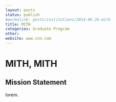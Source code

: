 ```yaml
---
layout: posts
status: publish
#permalink: posts/institutions/2014-06-26-mith
title: MITH
categories: Graduate Program
other: 
website: www.cnn.com
---
```

# MITH, MITH

## Mission Statement

lorem.
  